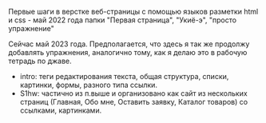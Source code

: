 Первые шаги в верстке веб-страницы с помощью языков разметки html и css - май 2022 года папки "Первая страница", "Укиё-э", "просто упражнение"

Сейчас май 2023 года. Предполагается, что здесь я так же продолжу добавлять упражнения, аналогично тому, как я делаю это в рабочую тетрадь по джаве.
* intro: теги редактирования текста, общая структура, списки, картинки, формы, разного типа ссылки.
* S1hw: частично из п.выше и организовано как сайт из нескольких страниц (Главная, Обо мне, Оставить заявку, Каталог товаров) со ссылками, картинками.